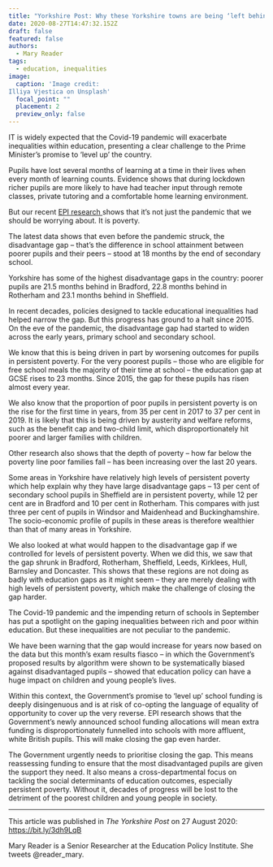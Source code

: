```yaml
---
title: "Yorkshire Post: Why these Yorkshire towns are being ‘left behind’ over education"
date: 2020-08-27T14:47:32.152Z
draft: false
featured: false
authors:
  - Mary Reader
tags:
  - education, inequalities
image:
  caption: 'Image credit: 
Illiya Vjestica on Unsplash'
  focal_point: ""
  placement: 2
  preview_only: false
---
```

IT is widely expected that the Covid-19 pandemic will exacerbate inequalities within education, presenting a clear challenge to the Prime Minister’s promise to ‘level up’ the country.

Pupils have lost several months of learning at a time in their lives when every month of learning counts. Evidence shows that during lockdown richer pupils are more likely to have had teacher input through remote classes, private tutoring and a comfortable home learning environment.

But our recent [EPI research ](https://www.yorkshirepost.co.uk/news/opinion/columnists/northern-powerhouse-minister-must-be-based-here-succeed-yorkshire-post-says-2952468)shows that it’s not just the pandemic that we should be worrying about. It is poverty.

The latest data shows that even before the pandemic struck, the disadvantage gap – that’s the difference in school attainment between poorer pupils and their peers – stood at 18 months by the end of secondary school.

Yorkshire has some of the highest disadvantage gaps in the country: poorer pupils are 21.5 months behind in Bradford, 22.8 months behind in Rotherham and 23.1 months behind in Sheffield.

In recent decades, policies designed to tackle educational inequalities had helped narrow the gap. But this progress has ground to a halt since 2015. On the eve of the pandemic, the disadvantage gap had started to widen across the early years, primary school and secondary school.

We know that this is being driven in part by worsening outcomes for pupils in persistent poverty. For the very poorest pupils – those who are eligible for free school meals the majority of their time at school – the education gap at GCSE rises to 23 months. Since 2015, the gap for these pupils has risen almost every year.

We also know that the proportion of poor pupils in persistent poverty is on the rise for the first time in years, from 35 per cent in 2017 to 37 per cent in 2019. It is likely that this is being driven by austerity and welfare reforms, such as the benefit cap and two-child limit, which disproportionately hit poorer and larger families with children.

Other research also shows that the depth of poverty – how far below the poverty line poor families fall – has been increasing over the last 20 years.

Some areas in Yorkshire have relatively high levels of persistent poverty which help explain why they have large disadvantage gaps – 13 per cent of secondary school pupils in Sheffield are in persistent poverty, while 12 per cent are in Bradford and 10 per cent in Rotherham. This compares with just three per cent of pupils in Windsor and Maidenhead and Buckinghamshire. The socio-economic profile of pupils in these areas is therefore wealthier than that of many areas in Yorkshire.

We also looked at what would happen to the disadvantage gap if we controlled for levels of persistent poverty. When we did this, we saw that the gap shrunk in Bradford, Rotherham, Sheffield, Leeds, Kirklees, Hull, Barnsley and Doncaster. This shows that these regions are not doing as badly with education gaps as it might seem – they are merely dealing with high levels of persistent poverty, which make the challenge of closing the gap harder.

The Covid-19 pandemic and the impending return of schools in September has put a spotlight on the gaping inequalities between rich and poor within education. But these inequalities are not peculiar to the pandemic.

We have been warning that the gap would increase for years now based on the data but this month’s exam results fiasco – in which the Government’s proposed results by algorithm were shown to be systematically biased against disadvantaged pupils – showed that education policy can have a huge impact on children and young people’s lives.

Within this context, the Government’s promise to ‘level up’ school funding is deeply disingenuous and is at risk of co-opting the language of equality of opportunity to cover up the very reverse. EPI research shows that the Government’s newly announced school funding allocations will mean extra funding is disproportionately funnelled into schools with more affluent, white British pupils. This will make closing the gap even harder.

The Government urgently needs to prioritise closing the gap. This means reassessing funding to ensure that the most disadvantaged pupils are given the support they need. It also means a cross-departmental focus on tackling the social determinants of education outcomes, especially persistent poverty. Without it, decades of progress will be lost to the detriment of the poorest children and young people in society.
_____________________

This article was published in *The Yorkshire Post* on 27 August 2020: https://bit.ly/3dh9LqB

Mary Reader is a Senior Researcher at the Education Policy Institute. She tweets @reader_mary.
